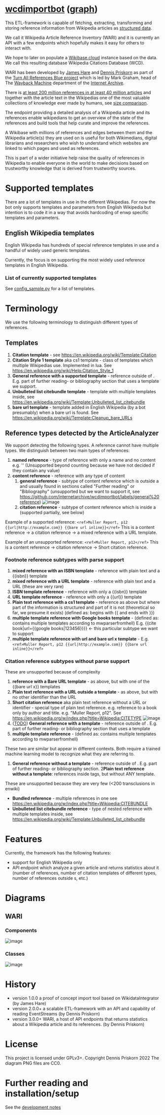 # [wcdimportbot](https://www.wikidata.org/wiki/Q115252313) ([graph](https://w.wiki/5$yU))
This ETL-framework is capable of fetching, extracting, transforming and storing 
reference information from Wikipedia articles as [structured data](https://www.wikidata.org/wiki/Q26813700). 

We call it Wikipedia Article Reference Inventory (WARI) and it is currently an 
API with a few endpoints which hopefully makes it easy for others
to interact with.

We hope to later on populate a [Wikibase.cloud](https://wikibase.cloud/) instance based on the data. 
We call this resulting database Wikipedia Citations Database (WCD).

WARI has been developed by [James Hare](https://www.wikidata.org/wiki/Q23041486) 
and [Dennis Priskorn](https://www.wikidata.org/wiki/Q111016131) as part of the 
[Turn All References Blue project](https://www.wikidata.org/wiki/Q115136754) which is led by 
Mark Graham, head of The 
[Wayback Machine](https://www.wikidata.org/wiki/Q648266) department of the 
[Internet Archive](https://www.wikidata.org/wiki/Q461).

There is [at least 200 million references in at least 40 million articles](
https://ieeexplore.ieee.org/abstract/document/9908858) 
and together with the article text in the Wikipedias 
one of the most valuable collections of knowledge ever made by humans, 
see [size comparison](https://en.wikipedia.org/wiki/Wikipedia:Size_comparisons).

The endpoint providing a detailed analysis of a Wikipedia article and its references 
enable wikipedians to get an overview of the state of the references and 
build tools that help curate and improve the references. 

A Wikibase with millions of references and edges between 
them and the Wikipedia article(s) they are used on is useful
 for both Wikimedians, digital librarians and researchers who wish to understand
 which websites are linked to which pages and used as references.

This is part of a wider initiative help raise the quality of references in 
Wikipedia to enable everyone in the world to make
 decisions based on trustworthy knowledge that is derived from 
trustworthy sources.

# Supported templates
There are a lot of templates in use in the different Wikipedias. For now 
the bot only supports templates and parameters from English Wikipedia 
but intention is to code it in a way that avoids hardcoding of 
enwp specific templates and parameters.

## English Wikipedia templates
English Wikipedia has hundreds of special reference templates in use 
and a handful of widely used generic templates.

Currently, the focus is on supporting the most widely used reference 
templates in English Wikipedia.

### List of currently supported templates
See [config_sample.py](config_sample.py) for a list of templates.

# Terminology
We use the following terminology to distinguish different types of references.
## Templates
1) **Citation template** - see https://en.wikipedia.org/wiki/Template:Citation
2) **Citation Style 1 template** aka cs1 template - class of templates which multiple Wikipedias use. 
Implemented in lua. See https://en.wikipedia.org/wiki/Help:Citation_Style_1
3) **General reference with a supported template** - reference outside of <ref>. 
E.g. part of further reading- or bibliography section that uses a template we support.
4) **Unbulleted list citebundle template** - template with multiple templates inside, 
see https://en.wikipedia.org/wiki/Template:Unbulleted_list_citebundle
5) **bare url template** - template added in English Wikipedia (by a bot presumably) 
when a bare url is found. See https://en.wikipedia.org/wiki/Template:Cleanup_bare_URLs
 
## Reference types detected by the ArticleAnalyzer
We support detecting the following types. A reference cannot have multiple types. 
We distinguish between two main types of references:
1)  **named reference** - type of reference with only a name and no content e.g. '<ref name="INE"/>' (Unsupported 
beyond counting because we have not decided if they contain any value)
2) **content reference** - reference with any type of content 
   1) **general reference** - subtype of content reference which is outside a <ref></ref> and usually found in 
   sections called "Further reading" or "Bibliography"
   (unsupported but we want to support it, see 
   https://github.com/internetarchive/wcdimportbot/labels/general%20reference)
    ![image](https://user-images.githubusercontent.com/68460690/208092363-ba4b5346-cad7-495e-8aff-1aa4f2f0161e.png)
   2) **citation reference** - subtype of content reference which is inside a <ref> (supported partially, see below)

Example of a supported reference:
`<ref>Muller Report, p12 {{url|http://example.com}} {{bare url inline}}</ref>`
This is a content reference -> a citation reference -> a mixed reference with a URL template. 

Example of an unsupported reference:
`<ref>Muller Report, p12</ref>`
This is a content reference -> citation reference -> Short citation reference. 

### Footnote reference subtypes with parse support 
1) **mixed reference with an ISBN template** - reference with plain text and a {{isbn}} template
2) **mixed reference with a URL template** - reference with plain text and a URL (these are very rare)
3) **ISBN template reference** - reference with only a {{isbn}} template
4) **URL template reference** - reference with only a {{url}} template
5) **Plain text reference with a cs1 template** - reference as above but where part of the 
information is structured and part of it is not (theoretical so far, we presume it exists) 
(defined as: begins with {{ and ends with }})
6) **multiple template reference with Google books template** - 
(defined as: contains multiple templates according to mwparserfromhell) 
E.g. {{cite book|url={{google books|123456}}}} <- this particular subtype we want to support
7) **multiple template reference with url and bare url x template** - 
E.g. `<ref>Muller Report, p12 {{url|http://example.com}} {{bare url inline}}</ref>`

### Citation reference subtypes without parse support
These are unsupported because of complexity
1) **reference with a Bare URL template** - as above, but with one of the {{bare url x}} templates 
2) **Plain text reference with a URL outside a template** - as above, but with no other identifier than the URL
3) **Short citation reference** aka plain text reference without a URL or identifier - 
special type of plain text reference. e.g. reference to a book only by author and title. e.g. "Muller Report, p12". 
See https://en.wikipedia.org/w/index.php?title=Wikipedia:CITETYPE
![image](https://user-images.githubusercontent.com/68460690/208091737-abc20b6e-8102-4acd-b0fa-409aa72d9ae8.png)
4) ([TODO](https://github.com/internetarchive/wcdimportbot/issues/471)) 
**General reference with a template** - reference outside of <ref>. 
E.g. part of further reading- or bibliography section that uses a template
5) **multiple template reference** - (defined as: contains multiple templates according to mwparserfromhell)

These two are similar but appear in different contexts. Both require a trained machine learning model to recognize 
what they are referring to.
1) **General reference without a template** - reference outside of <ref>. 
E.g. part of further reading- or bibliography section. 
2**Plain text reference without a template**: references inside <ref> tags, but without ANY template. 

These are unsupported because they are very few (<200 transclusions in enwiki)
* **Bundled reference** - multiple references in one <ref> see 
https://en.wikipedia.org/w/index.php?title=Wikipedia:CITEBUNDLE
* **Unbulleted list citebundle reference** - type of nested reference with multiple templates inside, 
see https://en.wikipedia.org/wiki/Template:Unbulleted_list_citebundle

# Features
Currently, the framework has the following features:
* support for English Wikipedia only
* API endpoint which analyze a given article and returns statistics about it (number of references, 
number of citation templates of different types, number of references outside <ref>s, etc.)

# Diagrams
## WARI
### Components
![image](diagrams/wari/components.png)
### Classes
![image](diagrams/wari/classes.png)

# History
* version 1.0.0 a proof of concept import tool based on WikidataIntegrator (by James Hare)
* version 2.0.0+ a scalable ETL-framework with an API and capability of reading EventStreams (by Dennis Priskorn)
* version 3.0.0+ WARI, a host of API endpoints that returns statistics 
about a Wikipedia article and its references. (by Dennis Priskorn)

# License
This project is licensed under GPLv3+. Copyright Dennis Priskorn 2022
The diagram PNG files are CC0.

# Further reading and installation/setup
See the [development notes](DEVELOPMENT_NOTES.md)
